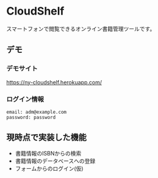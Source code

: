 # CloudShelf
スマートフォンで閲覧できるオンライン書籍管理ツールです。

## デモ
### デモサイト
https://ny-cloudshelf.herokuapp.com/

### ログイン情報
```
email: adm@example.com
password: password
```

## 現時点で実装した機能
- 書籍情報のISBNからの検索
- 書籍情報のデータベースへの登録
- フォームからのログイン(仮)
